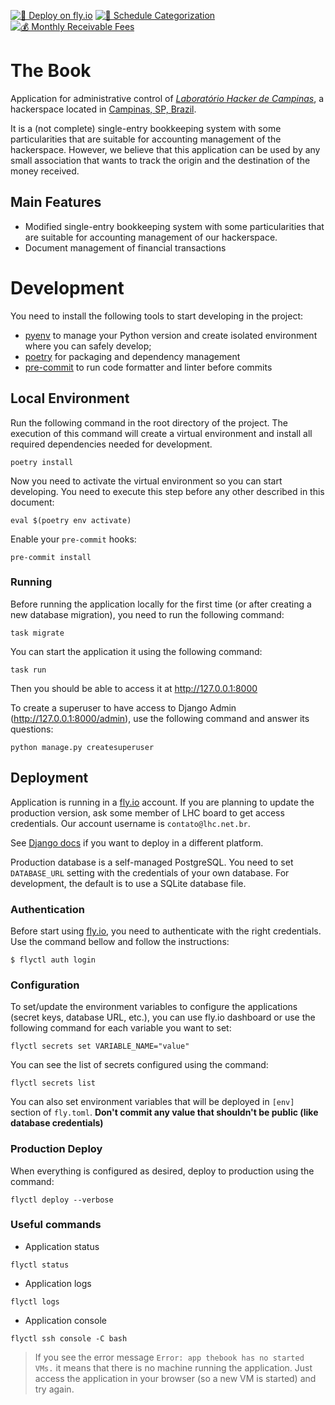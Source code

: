 [![🔨 Deploy on fly.io](https://github.com/lhc/thebook/actions/workflows/flyio.yml/badge.svg)](https://github.com/lhc/thebook/actions/workflows/flyio.yml)
[![📅 Schedule Categorization](https://github.com/lhc/thebook/actions/workflows/categorize.yml/badge.svg)](https://github.com/lhc/thebook/actions/workflows/categorize.yml)
[![💰 Monthly Receivable Fees](https://github.com/lhc/thebook/actions/workflows/receivable_fees.yml/badge.svg)](https://github.com/lhc/thebook/actions/workflows/receivable_fees.yml)

# The Book

Application for administrative control of
[*Laboratório Hacker de Campinas*](https://lhc.net.br), a hackerspace located in
[Campinas, SP, Brazil](https://www.openstreetmap.org/search?query=Laborat%C3%B3rio%20Hacker%20de%20Campinas#map=19/-22.91780/-47.05245).

It is a (not complete) single-entry bookkeeping system with some particularities
that are suitable for accounting management of the hackerspace.
However, we believe that this application can be used by any small association that
wants to track the origin and the destination of the money received.

## Main Features

- Modified single-entry bookkeeping system with some particularities that are suitable for accounting
  management of our hackerspace.
- Document management of financial transactions

# Development

You need to install the following tools to start developing in the project:

- [pyenv](https://github.com/pyenv/pyenv) to manage your Python version and create isolated
  environment where you can safely develop;
- [poetry](https://python-poetry.org/) for packaging and dependency management
- [pre-commit](https://pre-commit.com/) to run code formatter and linter before commits

## Local Environment

Run the following command in the root directory of the project. The execution of this command
will create a virtual environment and install all required dependencies needed for development.

```
poetry install
```

Now you need to activate the virtual environment so you can start developing. You need to
execute this step before any other described in this document:

```
eval $(poetry env activate)
```

Enable your `pre-commit` hooks:

```
pre-commit install
```

### Running

Before running the application locally for the first time (or after creating a
new database migration), you need to run the following command:

```
task migrate
```

You can start the application it using the following command:

```
task run
```

Then you should be able to access it at http://127.0.0.1:8000

To create a superuser to have access to Django Admin (http://127.0.0.1:8000/admin),
use the following command and answer its questions:

```
python manage.py createsuperuser
```

## Deployment

Application is running in a [fly.io](https://fly.io/) account. If you are planning to
update the production version, ask some member of LHC board to get access credentials.
Our account username is `contato@lhc.net.br`.

See [Django docs](https://docs.djangoproject.com/en/5.0/howto/deployment/) if you want to deploy
in a different platform.

Production database is a self-managed PostgreSQL. You need to set `DATABASE_URL` setting with
the credentials of your own database. For development, the default is to use a SQLite database
file.

### Authentication

Before start using [fly.io](https://fly.io/), you need to authenticate with the right credentials. Use the command bellow and follow the instructions:

```
$ flyctl auth login
```

### Configuration

To set/update the environment variables to configure the applications (secret keys,
database URL, etc.), you can use fly.io dashboard or use the following command for
each variable you want to set:

```
flyctl secrets set VARIABLE_NAME="value"
```

You can see the list of secrets configured using the command:

```
flyctl secrets list
```

You can also set environment variables that will be deployed in `[env]` section
of `fly.toml`. **Don't commit any value that shouldn't be public (like database credentials)**


### Production Deploy

When everything is configured as desired, deploy to production using the command:

```
flyctl deploy --verbose
```

### Useful commands

- Application status

```
flyctl status
```

- Application logs

```
flyctl logs
```

- Application console

```
flyctl ssh console -C bash
```

> If you see the error message `Error: app thebook has no started VMs.` it means
> that there is no machine running the application. Just access the application in
> your browser (so a new VM is started) and try again.
